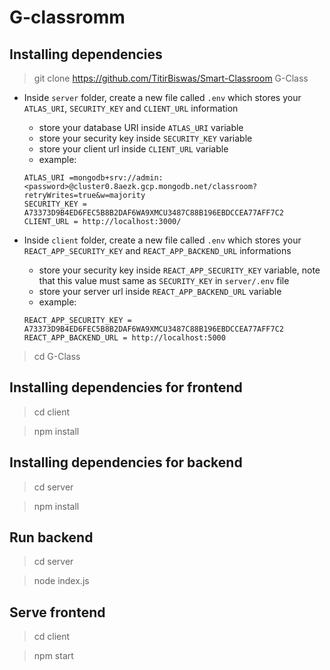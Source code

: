 # G-classromm

## Installing dependencies

> git clone https://github.com/TitirBiswas/Smart-Classroom G-Class

- Inside `server` folder, create a new file called `.env` which stores your `ATLAS_URI`, `SECURITY_KEY` and `CLIENT_URL` information
  - store your database URI inside `ATLAS_URI` variable
  - store your security key inside `SECURITY_KEY` variable
  - store your client url inside `CLIENT_URL` variable
  - example:
  ```
  ATLAS_URI =mongodb+srv://admin:<password>@cluster0.8aezk.gcp.mongodb.net/classroom?retryWrites=true&w=majority
  SECURITY_KEY = A73373D9B4ED6FEC5B8B2DAF6WA9XMCU3487C88B196EBDCCEA77AFF7C2
  CLIENT_URL = http://localhost:3000/
  ```
- Inside `client` folder, create a new file called `.env` which stores your `REACT_APP_SECURITY_KEY` and `REACT_APP_BACKEND_URL` informations

  - store your security key inside `REACT_APP_SECURITY_KEY` variable, note that this value must same as `SECURITY_KEY` in `server/.env` file
  - store your server url inside `REACT_APP_BACKEND_URL` variable
  - example:

  ```
  REACT_APP_SECURITY_KEY = A73373D9B4ED6FEC5B8B2DAF6WA9XMCU3487C88B196EBDCCEA77AFF7C2
  REACT_APP_BACKEND_URL = http://localhost:5000
  ```

> cd G-Class

## Installing dependencies for frontend

> cd client

> npm install

## Installing dependencies for backend

> cd server

> npm install

## Run backend

> cd server

> node index.js

## Serve frontend

> cd client

> npm start

